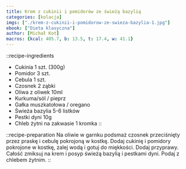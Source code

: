 ```yaml
---
title: Krem z cukinii i pomidorów ze świeżą bazylią
categories: [kolacja]
imgs: ["./krem-z-cukinii-i-pomidorow-ze-swieza-bazylia-1.jpg"]
ebook: ["Dieta klasyczna"]
author: [Michał Kot]
macros: {kcal: 405.7, b: 13.5, t: 17.4, w: 41.1}
---
```

::recipe-ingredients
- Cukinia 1 szt. (300g)
- Pomidor 3 szt.
- Cebula 1 szt.
- Czosnek 2 ząbki
- Oliwa z oliwek 10ml
- Kurkuma/sól / pieprz
- Gałka muszkatołowa / oregano
- Świeża bazylia 5-6 listków
- Pestki dyni 10g
- Chleb żytni na zakwasie 1 kromka
::

::recipe-preparation
Na oliwie w garnku podsmaż czosnek przeciśnięty przez praskę i cebulę pokrojoną w kostkę. Dodaj cukinię i pomidory pokrojone w kostkę, zalej wodą i gotuj do miękkości. Dodaj przyprawy. Całość zmiksuj na krem i posyp świeżą bazylią i pestkami dyni. Podaj z chlebem żytnim.
::